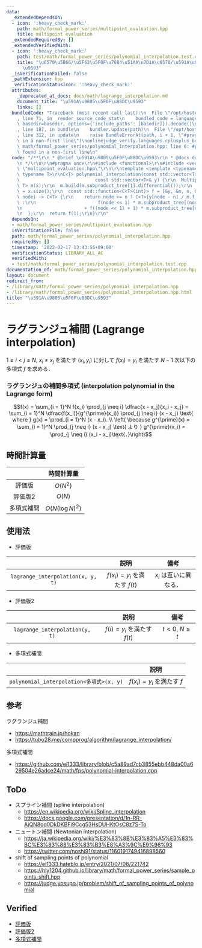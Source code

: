 ```yaml
---
data:
  _extendedDependsOn:
  - icon: ':heavy_check_mark:'
    path: math/formal_power_series/multipoint_evaluation.hpp
    title: multipoint evaluation
  _extendedRequiredBy: []
  _extendedVerifiedWith:
  - icon: ':heavy_check_mark:'
    path: test/math/formal_power_series/polynomial_interpolation.test.cpp
    title: "\u6570\u5B66/\u5F62\u5F0F\u7684\u51AA\u7D1A\u6570/\u591A\u9805\u5F0F\u88DC\
      \u9593"
  _isVerificationFailed: false
  _pathExtension: hpp
  _verificationStatusIcon: ':heavy_check_mark:'
  attributes:
    _deprecated_at_docs: docs/math/lagrange_interpolation.md
    document_title: "\u591A\u9805\u5F0F\u88DC\u9593"
    links: []
  bundledCode: "Traceback (most recent call last):\n  File \"/opt/hostedtoolcache/Python/3.10.2/x64/lib/python3.10/site-packages/onlinejudge_verify/documentation/build.py\"\
    , line 71, in _render_source_code_stat\n    bundled_code = language.bundle(stat.path,\
    \ basedir=basedir, options={'include_paths': [basedir]}).decode()\n  File \"/opt/hostedtoolcache/Python/3.10.2/x64/lib/python3.10/site-packages/onlinejudge_verify/languages/cplusplus.py\"\
    , line 187, in bundle\n    bundler.update(path)\n  File \"/opt/hostedtoolcache/Python/3.10.2/x64/lib/python3.10/site-packages/onlinejudge_verify/languages/cplusplus_bundle.py\"\
    , line 312, in update\n    raise BundleErrorAt(path, i + 1, \"#pragma once found\
    \ in a non-first line\")\nonlinejudge_verify.languages.cplusplus_bundle.BundleErrorAt:\
    \ math/formal_power_series/polynomial_interpolation.hpp: line 6: #pragma once\
    \ found in a non-first line\n"
  code: "/**\r\n * @brief \u591A\u9805\u5F0F\u88DC\u9593\r\n * @docs docs/math/lagrange_interpolation.md\r\
    \n */\r\n\r\n#pragma once\r\n#include <functional>\r\n#include <vector>\r\n#include\
    \ \"multipoint_evaluation.hpp\"\r\n\r\ntemplate <template <typename> class C,\
    \ typename T>\r\nC<T> polynomial_interpolation(const std::vector<T>& x,\r\n  \
    \                            const std::vector<T>& y) {\r\n  MultipointEvaluation<C,\
    \ T> m(x);\r\n  m.build(m.subproduct_tree[1].differential());\r\n  const int n\
    \ = x.size();\r\n  const std::function<C<T>(int)> f = [&y, &m, n, &f](const int\
    \ node) -> C<T> {\r\n    return node >= n ? C<T>{y[node - n] / m.f_x[node - n]}\
    \ :\r\n                       f(node << 1) * m.subproduct_tree[(node << 1) + 1]\r\
    \n                       + f((node << 1) + 1) * m.subproduct_tree[node << 1];\r\
    \n  };\r\n  return f(1);\r\n}\r\n"
  dependsOn:
  - math/formal_power_series/multipoint_evaluation.hpp
  isVerificationFile: false
  path: math/formal_power_series/polynomial_interpolation.hpp
  requiredBy: []
  timestamp: '2022-02-17 13:43:56+09:00'
  verificationStatus: LIBRARY_ALL_AC
  verifiedWith:
  - test/math/formal_power_series/polynomial_interpolation.test.cpp
documentation_of: math/formal_power_series/polynomial_interpolation.hpp
layout: document
redirect_from:
- /library/math/formal_power_series/polynomial_interpolation.hpp
- /library/math/formal_power_series/polynomial_interpolation.hpp.html
title: "\u591A\u9805\u5F0F\u88DC\u9593"
---
```

# ラグランジュ補間 (Lagrange interpolation)

$1 \leq i < j \leq N,\ x_i \neq x_j$ を満たす $(x_i, y_i)$ に対して $f(x_i) = y_i$ を満たす $N - 1$ 次以下の多項式 $f$ を求める．


### ラグランジュの補間多項式 (interpolation polynomial in the Lagrange form)

$$f(x) = \sum_{i = 1}^N f(x_i) \prod_{j \neq i} \dfrac{x - x_j}{x_i - x_j} = \sum_{i = 1}^N \dfrac{f(x_i)}{g^{\prime}(x_i)} \prod_{j \neq i} (x - x_j) \text{ where } g(x) = \prod_{i = 1}^N (x - x_i). \\ \left( \because g^{\prime}(x) = \sum_{i = 1}^N \prod_{j \neq i} (x - x_j) \text{ より } g^{\prime}(x_i) = \prod_{j \neq i} (x_i - x_j)\text{．}\right)$$


## 時間計算量

||時間計算量|
|:--:|:--:|
|評価版|$O(N^2)$|
|評価版2|$O(N)$|
|多項式補間|$O(N(\log{N})^2)$|


## 使用法

- 評価版

||説明|備考|
|:--:|:--:|:--:|
|`lagrange_interpolation(x, y, t)`|$f(x_i) = y_i$ を満たす $f(t)$|$x_i$ は互いに異なる．|

- 評価版2

||説明|備考|
|:--:|:--:|:--:|
|`lagrange_interpolation(y, t)`|$f(i) = y_i$ を満たす $f(t)$|$t < 0,\ N \leq t$|

- 多項式補間

||説明|
|:--:|:--:|
|`polynomial_interpolation<多項式>(x, y)`|$f(x_i) = y_i$ を満たす $f$|


## 参考

ラグランジュ補間
- https://mathtrain.jp/hokan
- https://tubo28.me/compprog/algorithm/lagrange_interpolation/

多項式補間
- https://github.com/ei1333/library/blob/c5a89ad7cb3855ebb448da00a629504e26adce24/math/fps/polynomial-interpolation.cpp


## ToDo

- スプライン補間 (spline interpolation)
  - https://en.wikipedia.org/wiki/Spline_interpolation
  - https://docs.google.com/presentation/d/1n-RR-AjQN8oq0DkDKBFi9Ccg53HsDUHKtOsC8z7S-To
- ニュートン補間 (Newtonian interpolation)
  - https://ja.wikipedia.org/wiki/%E3%83%8B%E3%83%A5%E3%83%BC%E3%83%88%E3%83%B3%E8%A3%9C%E9%96%93
  - https://twitter.com/noshi91/status/1160191749416898560
- shift of sampling points of polynomial
  - https://ei1333.hateblo.jp/entry/2021/07/08/221742
  - https://hly1204.github.io/library/math/formal_power_series/sample_points_shift.hpp
  - https://judge.yosupo.jp/problem/shift_of_sampling_points_of_polynomial


## Verified

- [評価版](https://atcoder.jp/contests/arc033/submissions/10088080)
- [評価版2](https://atcoder.jp/contests/arc033/submissions/10510969)
- [多項式補間](https://judge.yosupo.jp/submission/3794)
